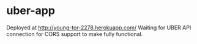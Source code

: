 uber-app
========
Deployed at http://young-tor-2278.herokuapp.com/
Waiting for UBER API connection for CORS support to make fully functional.
